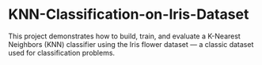 # KNN-Classification-on-Iris-Dataset
This project demonstrates how to build, train, and evaluate a K-Nearest Neighbors (KNN) classifier using the Iris flower dataset — a classic dataset used for classification problems.
